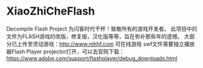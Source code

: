 # XiaoZhiCheFlash
Decompile Flash Project
为闪客时代干杯！致敬所有的游戏开发者。
此项目中的文件为FLASH游戏的改版，修复版，汉化版等等，旨在弥补那些年的遗憾。
大部分已上传至灵动游戏：http://www.mhhf.com 可在线游戏
swf文件需要独立播放器Flash Player projector打开，可以去官网下载：https://www.adobe.com/support/flashplayer/debug_downloads.html
